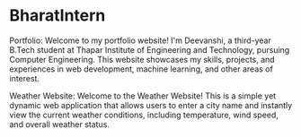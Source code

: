 # BharatIntern
Portfolio: Welcome to my portfolio website! I'm Deevanshi, a third-year B.Tech student at Thapar Institute of Engineering and Technology, pursuing Computer Engineering. This website showcases my skills, projects, and experiences in web development, machine learning, and other areas of interest.

Weather Website: Welcome to the Weather Website! This is a simple yet dynamic web application that allows users to enter a city name and instantly view the current weather conditions, including temperature, wind speed, and overall weather status.
